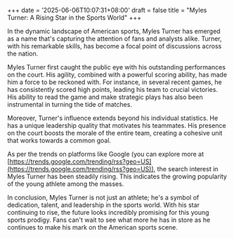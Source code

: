 +++
date = '2025-06-06T10:07:31+08:00'
draft = false
title = "Myles Turner: A Rising Star in the Sports World"
+++

In the dynamic landscape of American sports, Myles Turner has emerged as a name that's capturing the attention of fans and analysts alike. Turner, with his remarkable skills, has become a focal point of discussions across the nation.

Myles Turner first caught the public eye with his outstanding performances on the court. His agility, combined with a powerful scoring ability, has made him a force to be reckoned with. For instance, in several recent games, he has consistently scored high points, leading his team to crucial victories. His ability to read the game and make strategic plays has also been instrumental in turning the tide of matches.

Moreover, Turner's influence extends beyond his individual statistics. He has a unique leadership quality that motivates his teammates. His presence on the court boosts the morale of the entire team, creating a cohesive unit that works towards a common goal.

As per the trends on platforms like Google (you can explore more at [https://trends.google.com/trending/rss?geo=US](https://trends.google.com/trending/rss?geo=US)), the search interest in Myles Turner has been steadily rising. This indicates the growing popularity of the young athlete among the masses.

In conclusion, Myles Turner is not just an athlete; he's a symbol of dedication, talent, and leadership in the sports world. With his star continuing to rise, the future looks incredibly promising for this young sports prodigy. Fans can't wait to see what more he has in store as he continues to make his mark on the American sports scene.